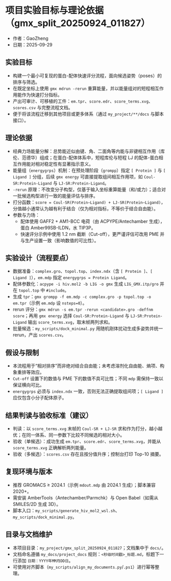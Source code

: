 # 项目实验目标与理论依据（gmx_split_20250924_011827）
- 作者：GaoZheng
- 日期：2025-09-29


## 实验目标

- 构建一个最小可复现的蛋白-配体快速评分流程，面向候选姿势（poses）的排序与筛选。
- 在既定坐标上使用 `gmx mdrun -rerun` 重算能量，并以能量组对的短程相互作用能作为快速打分指标。
- 产出可审计、可移植的工件：`em.tpr`、`score.edr`、`score_terms.xvg`、`scores.csv` 与完整流程文档。
- 便于将该流程迁移到其他项目或更多体系（通过 `my_project/**/docs` 与脚本接口）。

## 理论依据

- 经典力场能量分解：总势能近似由键、角、二面角等内能与非键相互作用（库伦、范德华）组成；在蛋白-配体体系中，短程库伦与短程 LJ 的配体-蛋白相互作用能对相对稳定性有显著指示意义。
- 能量组（`energygrps`）机制：在预处理阶段（`grompp`）指定 `[ Protein ]` 与 `[ Ligand ]` 分组，后续 `gmx energy` 可直接提取组间相互作用项，如 `Coul-SR:Protein-Ligand` 与 `LJ-SR:Protein-Ligand`。
- `-rerun` 原理：不改变分子构型，仅基于输入坐标重算能量（和/或力）；适合对一批候选构型进行一致的能量评估与排序。
- 打分函数：`score = Coul-SR(Protein–Ligand) + LJ-SR(Protein–Ligand)`，分值越小通常认为越有利于结合（仅为相对指标，不等价于结合自由能）。
- 参数与力场：
  - 配体使用 GAFF2 + AM1-BCC 电荷（由 ACPYPE/Antechamber 生成），蛋白 Amber99SB-ILDN，水 TIP3P。
  - 快速评分示例中使用 1.2 nm 截断（Cut-off），更严谨评估可改用 PME 并与生产设置一致（影响数值的可比性）。

## 实验设计（流程要点）

- 数据准备：`complex.gro`、`topol.top`、`index.ndx`（含 `[ Protein ]`、`[ Ligand ]`），`em.mdp` 指定 `energygrps = Protein Ligand`。
- 配体参数化：`acpype -i hiv.mol2 -b LIG -o gmx` 生成 `LIG_GMX.itp/gro` 并在 `topol.top` 中 `#include`。
- 生成 `tpr`：`gmx grompp -f em.mdp -c complex.gro -p topol.top -o em.tpr`（示例 `em.mdp` 设 `nsteps=0`）。
- rerun 评分：`gmx mdrun -s em.tpr -rerun <candidate>.gro -deffnm score`；再用 `gmx energy` 选择 `Coul-SR:Protein-Ligand` 与 `LJ-SR:Protein-Ligand` 输出 `score_terms.xvg`，取末帧两列求和。
- 批量候选：`my_scripts/dock_minimal.py` 用随机刚体扰动生成多姿势并统一 rerun，产出 `scores.csv`。

## 假设与限制

- 本流程用于“相对排序”而非绝对结合自由能；未考虑溶剂化自由能、熵项、构象重排等效应。
- `Cut-off` 设置下的数值与 PME 下的数值不具可比性；不同 `mdp` 需保持一致以保证横向可比。
- `energygrps` 必须与 `index.ndx` 一致，否则无法正确提取组间项；`[ Ligand ]` 应仅包含小分子配体原子。

## 结果判读与验收标准（建议）

- 判读：以 `score_terms.xvg` 末帧的 `Coul-SR + LJ-SR` 求和作为打分，越小越优；在同一体系、同一参数下比较不同候选的相对大小。
- 验收（单候选）：成功生成 `em.tpr`、`score.edr`、`score_terms.xvg`，并能从 `score_terms.xvg` 正确解析两列能量。
- 验收（多候选）：`scores.csv` 存在且按分值升序；控制台打印 Top-10 摘要。

## 复现环境与版本

- 推荐 GROMACS ≥ 2024.1（示例 `mdout.mdp` 由 2024.1 生成）；脚本兼容 2020+。
- 需安装 AmberTools（Antechamber/Parmchk）与 Open Babel（如需从 SMILES/2D 生成 3D）。
- 脚本入口：`my_scripts/generate_hiv_mol2_wsl.sh`、`my_scripts/dock_minimal.py`。

## 目录与文档维护

- 本项目目录：`my_project/gmx_split_20250924_011827`；文档集中于 `docs/`。
- 文档命名遵循 `my_docs/project_docs` 规则：`<秒级时间戳>_标题.md`，标题下一行添加 `日期：YYYY年MM月DD日`。
- 可使用对齐脚本（`my_scripts/align_my_documents.py`/`.ps1`）进行幂等整理。


